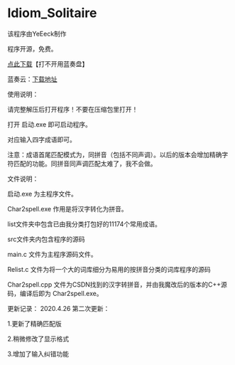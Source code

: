 # Idiom_Solitaire
该程序由YeEeck制作

程序开源，免费。

[点此下载](/成语接龙辅助_By_YeEeck.rar)【打不开用蓝奏盘】

蓝奏云：[下载地址](https://yeck.lanzous.com/ibxonzg)

使用说明：

请完整解压后打开程序！不要在压缩包里打开！

打开 启动.exe 即可启动程序。

对应输入四字成语即可。

注意：成语首尾匹配模式为，同拼音（包括不同声调）。以后的版本会增加精确字符匹配的功能。同拼音同声调匹配太难了，我不会做。

文件说明：

启动.exe 为主程序文件。

Char2spell.exe 作用是将汉字转化为拼音。


list文件夹中包含已由我分类打包好的11174个常用成语。


src文件夹内包含程序的源码

main.c 文件为主程序源码文件。

Relist.c 文件为将一个大的词库细分为易用的按拼音分类的词库程序的源码

Char2spell.cpp 文件为CSDN找到的汉字转拼音，并由我魔改后的版本的C++源码，编译后即为 Char2spell.exe。


更新记录：
2020.4.26 第二次更新：

1.更新了精确匹配版

2.稍微修改了显示格式

3.增加了输入纠错功能
